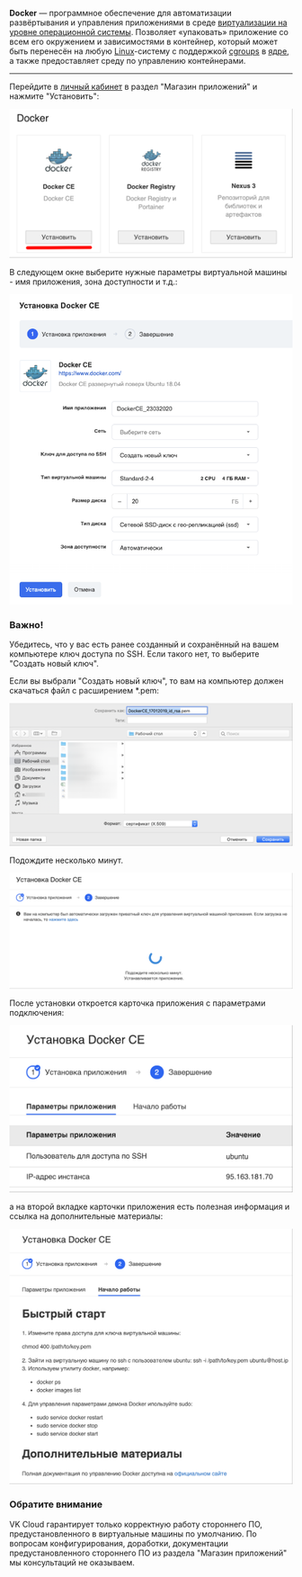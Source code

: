 **Docker** — программное обеспечение для автоматизации развёртывания и управления приложениями в среде [виртуализации на уровне операционной системы](https://ru.wikipedia.org/wiki/%D0%9A%D0%BE%D0%BD%D1%82%D0%B5%D0%B9%D0%BD%D0%B5%D1%80%D0%B8%D0%B7%D0%B0%D1%86%D0%B8%D1%8F "Виртуализация на уровне операционной системы"). Позволяет «упаковать» приложение со всем его окружением и зависимостями в контейнер, который может быть перенесён на любую [Linux](https://ru.wikipedia.org/wiki/Linux "Linux")\-систему с поддержкой [cgroups](https://ru.wikipedia.org/wiki/Cgroups "Cgroups") в [ядре](https://ru.wikipedia.org/wiki/%D0%AF%D0%B4%D1%80%D0%BE_Linux "Ядро Linux"), а также предоставляет среду по управлению контейнерами.

---

Перейдите в [личный кабинет](https://mcs.mail.ru/app/services/marketplace/) в раздел "Магазин приложений" и нажмите "Установить":

![](./assets/1547814975159-111.png)

В следующем окне выберите нужные параметры виртуальной машины - имя приложения, зона доступности и т.д.:

![](./assets/1584988507356-1584988507356.png)

### Важно!

Убедитесь, что у вас есть ранее созданный и сохранённый на вашем компьютере ключ доступа по SSH. Если такого нет, то выберите "Создать новый ключ".

Если вы выбрали "Создать новый ключ", то вам на компьютер должен скачаться файл с расширением \*.pem:

![](./assets/1547815188568-img-2019-01-17-08-33-13.png)

Подождите несколько минут.

![](./assets/1547815288603-img-2019-01-17-08-33-53.png)

После установки откроется карточка приложения с параметрами подключения:

![](./assets/1547815340597-img-2019-01-17-08-36-10.png)

а на второй вкладке карточки приложения есть полезная информация и ссылка на дополнительные материалы:

![](./assets/1547815418334-img-2019-01-17-08-36-28.png)

### Обратите внимание

VK Cloud гарантирует только корректную работу стороннего ПО, предустановленного в виртуальные машины по умолчанию. По вопросам конфигурирования, доработки, документации предустановленного стороннего ПО из раздела "Магазин приложений" мы консультаций не оказываем.
